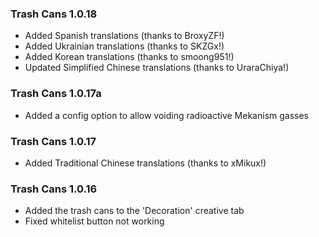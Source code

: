 ### Trash Cans 1.0.18
- Added Spanish translations (thanks to BroxyZF!)
- Added Ukrainian translations (thanks to SKZGx!)
- Added Korean translations (thanks to smoong951!)
- Updated Simplified Chinese translations (thanks to UraraChiya!)

### Trash Cans 1.0.17a
- Added a config option to allow voiding radioactive Mekanism gasses

### Trash Cans 1.0.17
- Added Traditional Chinese translations (thanks to xMikux!)

### Trash Cans 1.0.16
- Added the trash cans to the 'Decoration' creative tab
- Fixed whitelist button not working
